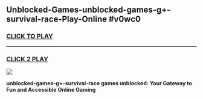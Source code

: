 
## Unblocked-Games-unblocked-games-g+-survival-race-Play-Online #v0wc0
<h3>
<a href="https://news.freeplayer.one?title=unblocked-games-g+-survival-race&ref=3">CLICK TO PLAY</a></h3>
<hr>

<h3>
<a href="https://news.freeplayer.one?title=unblocked-games-g+-survival-race&ref=3">CLICK 2 PLAY</a>
  
</h3>

<a href="https://news.freeplayer.one?title=unblocked-games-g+-survival-race&ref=3"><img src="https://clearcache.store/games.png"></a>


**unblocked-games-g+-survival-race games unblocked: Your Gateway to Fun and Accessible Online Gaming**

